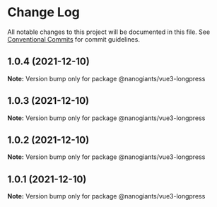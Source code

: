 # Change Log

All notable changes to this project will be documented in this file.
See [Conventional Commits](https://conventionalcommits.org) for commit guidelines.

## 1.0.4 (2021-12-10)

**Note:** Version bump only for package @nanogiants/vue3-longpress





## 1.0.3 (2021-12-10)

**Note:** Version bump only for package @nanogiants/vue3-longpress





## 1.0.2 (2021-12-10)

**Note:** Version bump only for package @nanogiants/vue3-longpress





## 1.0.1 (2021-12-10)

**Note:** Version bump only for package @nanogiants/vue3-longpress
